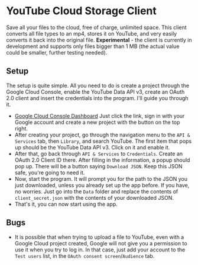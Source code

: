 # YouTube Cloud Storage Client
Save all your files to the cloud, free of charge, unlimited space. This client converts all file types to an mp4, stores it on YouTube, and very easily converts it back into the original file. <strong>Experimental</strong> - the client is currently in development and supports only files bigger than 1 MB (the actual value could be smaller, further testing needed).

## Setup
The setup is quite simple. All you need to do is create a project through the Google Cloud Console, enable the YouTube Data API v3, create an OAuth 2.0 client and insert the credentials into the program. I'll guide you through it.

- [Google Cloud Console Dashboard](https://console.cloud.google.com/apis/dashboard) Just click the link, sign in with your Google account and create a new project with the button on the top right.
- After creating your project, go through the navigation menu to the `API & Services` tab, then `Library`, and search YouTube. The first item that pops up should be the YouTube Data API v3. Click on it and enable it.
- After that, go back through `API & Services` to `Credentials`. Create an OAuth 2.0 Client ID there. After filling in the information, a popup should pop up. There will be a button saying `Download JSON`. Keep this JSON safe, you're going to need it.
- Now, start the program. It will prompt you for the path to the JSON you just downloaded, unless you already set up the app before. If you have, no worries. Just go into the `Data` folder and replace the contents of `client_secret.json` with the contents of your downloaded JSON.
- That's it, you can now start using the app.

## Bugs
- It is possible that when trying to upload a file to YouTube,  even with a Google Cloud project created, Google will not give you a permission to use it when you try to log in. In that case, just add your account to the `Test users` list, in the `OAuth consent screen`/`Audience` tab.